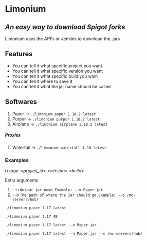 # Limonium

## _An easy way to download Spigot forks_

Limonium uses the API's or Jenkins to download the .jars

## Features

- You can tell it what specific project you want
- You can tell it what specific version you want
- You can tell it what specific build you want
- You can tell it where to save it
- You can tell it what the jar name should be called

## Softwares

1. Paper -> `./limonium paper 1.18.2 latest`
2. Purpur -> `./limonium purpur 1.18.2 latest`
3. Airplane -> `./limonium airplane 1.18.2 latest`

##### Proxies

1. Waterfall -> `./limonium waterfall 1.18 latest`

### Examples

*Usage: &lt;project_id&gt; &lt;version&gt; &lt;build&gt;*

Extra arguments

1. --n `Output jar name Example: --n Paper.jar`
2. --o `The path of where the jar should go Example: --o /mc-servers/hub/`

```
./limonium paper 1.17 latest
```

```
./limonium paper 1.17 48
```

```
./limonium paper 1.17 latest --n Paper.jar
```

```
./limonium paper 1.17 latest --n Paper.jar --o /mc-servers/hub/
```
